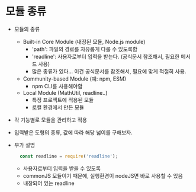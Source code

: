 # 모듈 종류

* 모듈의 종류
  * Built-in Core Module \(내장된 모듈, Node.js module\)
    * 'path': 파일의 경로를 자유롭게 다룰 수 있도록함
    * 'readline': 사용자로부터 입력을 받는다. \(공식문서 참조해서, 필요한 메서드 사용\)
    * 많은 종류가 있다... 이건 공식문서를 참조해서, 필요에 맞게 적절히 사용.
  * Community-based Module \(예: npm, ESM\)
    * npm CLI를 사용해야함
  * Local Module \(MathUtil, readline..\)
    * 특정 프로젝트에 적용된 모듈
    * 로컬 환경에서 만든 모듈
* 각 기능별로 모듈을 관리하고 적용
* 입력받은 도형의 종류, 값에 따라 해당 넓이를 구해보자.
* 부가 설명

  ```javascript
    const readline = require('readline');
  ```

  * 사용자로부터 입력을 받을 수 있도록 
  * commonJS 모듈이기 때문에, 실행환경이 nodeJS면 바로 사용할 수 있음
  * 내장되어 있는 readline

